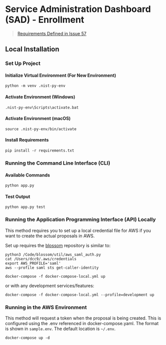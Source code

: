 # Service Administration Dashboard (SAD) - Enrollment

> [Requirements Defined in Issue 57](https://github.com/usnistgov/blossom/issues/57)

## Local Installation

### Set Up Project

#### Initialize Virtual Environment (For New Environment)

```
python -m venv .nist-py-env
```

#### Activate Environment (Windows)

```
.nist-py-env\Scripts\activate.bat
```

#### Activate Environment (macOS)

```
source .nist-py-env/bin/activate
```

#### Install Requirements

```
pip install -r requirements.txt
```

### Running the Command Line Interface (CLI)

#### Available Commands

```
python app.py
```

#### Test Output

```
python app.py test
```

### Running the Application Programming Interface (API) Locally

This method requires you to set up a local credential file for AWS if you want to create the actual proposals in AWS.

Set up requires the [blossom](https://github.com/usnistgov/blossom) repository is similar to:

```
python3 /Code/blossom/util/aws_saml_auth.py
cat /Users/dcc9/.aws/credentials
export AWS_PROFILE='saml'
aws --profile saml sts get-caller-identity
```

```
docker-compose -f docker-compose-local.yml up
```

or with any development services/features:

```
docker-compose -f docker-compose-local.yml --profile=development up
```

### Running in the AWS Environment

This method will request a token when the proposal is being created. This is configured using the .env referenced in docker-compose.yaml.  The format is shown in `sample.env`.  The default location is `~/.env`.

```
docker-compose up -d
```